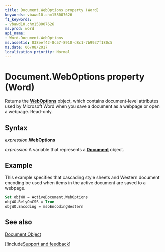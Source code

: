 ```yaml
---
title: Document.WebOptions property (Word)
keywords: vbawd10.chm158007626
f1_keywords:
- vbawd10.chm158007626
ms.prod: word
api_name:
- Word.Document.WebOptions
ms.assetid: 038eef42-8c57-8910-d8c1-7b9937f180c5
ms.date: 06/08/2017
localization_priority: Normal
---
```



# Document.WebOptions property (Word)

Returns the  **[WebOptions](Word.WebOptions.md)** object, which contains document-level attributes used by Microsoft Word when you save a document as a webpage or open a webpage. Read-only.


## Syntax

_expression_.**WebOptions**

_expression_ A variable that represents a **[Document](Word.Document.md)** object.


## Example

This example specifies that cascading style sheets and Western document encoding be used when items in the active document are saved to a webpage.


```vb
Set objWO = ActiveDocument.WebOptions 
objWO.RelyOnCSS = True 
objWO.Encoding = msoEncodingWestern
```


## See also


[Document Object](Word.Document.md)

[!include[Support and feedback](~/includes/feedback-boilerplate.md)]